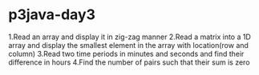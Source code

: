# p3java-day3
1.Read an array and display it in zig-zag manner
2.Read a matrix into a 1D array and display the smallest element in the array with location(row and column)
3.Read two time periods in minutes and seconds and find their difference in hours
4.Find the number of pairs such that their sum is zero
